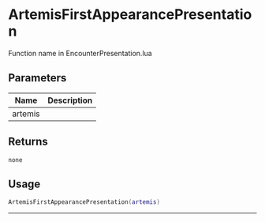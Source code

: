 # ArtemisFirstAppearancePresentation

Function name in EncounterPresentation.lua

## Parameters

| Name    | Description |
| ------- | ----------- |
| artemis |             |

## Returns

`none`

## Usage

```lua
ArtemisFirstAppearancePresentation(artemis)
```

---
